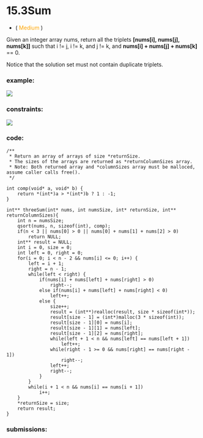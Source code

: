# 15.3Sum
* (<span style="color: orange"> Medium </span>)

Given an integer array nums, return all the triplets **[nums[i], nums[j], nums[k]]** 
such that i != j, i != k, and j != k, and **nums[i] + nums[j] + nums[k]** == 0.

Notice that the solution set must not contain duplicate triplets.
### example:
![](https://res.cloudinary.com/dj6mprtik/image/upload/v1676873799/img/15-ex_tmhycg.png)

### constraints:
![](https://res.cloudinary.com/dj6mprtik/image/upload/v1676873798/img/15-con_k1dwsa.png)

### code:
```
/**
 * Return an array of arrays of size *returnSize.
 * The sizes of the arrays are returned as *returnColumnSizes array.
 * Note: Both returned array and *columnSizes array must be malloced, assume caller calls free().
 */

int comp(void* a, void* b) {
    return *(int*)a > *(int*)b ? 1 : -1;
}

int** threeSum(int* nums, int numsSize, int* returnSize, int** returnColumnSizes){
    int n = numsSize;
    qsort(nums, n, sizeof(int), comp);
    if(n < 3 || nums[0] > 0 || nums[0] + nums[1] + nums[2] > 0)
        return NULL;
    int** result = NULL;
    int i = 0, size = 0;
    int left = 0, right = 0;
    for(i = 0; i < n - 2 && nums[i] <= 0; i++) {
        left = i + 1;
        right = n - 1;
        while(left < right) {
            if(nums[i] + nums[left] + nums[right] > 0)
                right--;
            else if(nums[i] + nums[left] + nums[right] < 0)
                left++;
            else {
                size++;
                result = (int**)realloc(result, size * sizeof(int*));
                result[size - 1] = (int*)malloc(3 * sizeof(int));
                result[size - 1][0] = nums[i];
                result[size - 1][1] = nums[left];
                result[size - 1][2] = nums[right];
                while(left + 1 < n && nums[left] == nums[left + 1])
                    left++;
                while(right - 1 >= 0 && nums[right] == nums[right - 1])
                    right--;
                left++;
                right--;
            }
        }
        while(i + 1 < n && nums[i] == nums[i + 1])
            i++;
    }
    *returnSize = size;
    return result;
}
```

### submissions:
![]()

